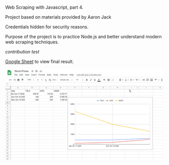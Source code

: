 Web Scraping with Javascript, part 4.

Project based on materials provided by Aaron Jack

Credentials hidden for security reasons.

Purpose of the project is to practice Node.js and better understand modern web scraping techniques.

*contribution test*

[Google Sheet](https://docs.google.com/spreadsheets/d/1Rjp0G53TJZHPMftACUZtPGZbvRJZ5tWMpjz00NowOA4/edit?usp=sharing) to view final result.

![Visual example](Data.png)
